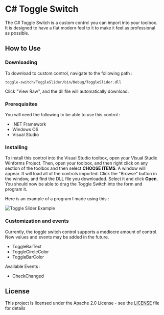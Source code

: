 # C# Toggle Switch

The C# Toggle Switch is a custom control you can import into your toolbox. It is designed to have a flat modern feel to it to make it feel as professional as possible.

## How to Use

### Downloading
To download to custom control, navigate to the following path :
```
toggle-switch/ToggleSlider/bin/Debug/ToggleSlider.dll
```
Click "View Raw", and the dll file will automatically download.


### Prerequisites

You will need the following to be able to use this control : 
* .NET Framework 
* Windows OS
* Visual Studio

### Installing
To install this control into the Visual Studio toolbox, open your Visual Studio Winforms Project.
Then, open your toolbox, and then right click on any section of the toolbox and then select **CHOOSE ITEMS**. A window will appear. It will load all of the controls imported. Click the "Browse" button in the window, and find the DLL file you downloaded. Select it and click **Open**. You should now be able to drag the Toggle Switch into the form and program it.

Here is an example of a program I made using this : 

![Toggle Slider Example](http://simpodex.com/ToggleSlider.gif)


### Customization and events
Currently, the toggle switch control supports a mediocre amount of control. New values and events may be added in the future.
* ToggleBarText
* ToggleCircleColor
* ToggleBarColor

Available Events : 
* CheckChanged

## License

This project is licensed under the Apache 2.0 License - see the [LICENSE](LICENSE) file for details
